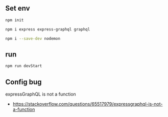 ## Set env

```bash
npm init

npm i express express-graphql graphql

npm i --save-dev nodemon
```

## run

```bash
npm run devStart
```

## Config bug 

expressGraphQL is not a function
- https://stackoverflow.com/questions/65517979/expressgraphql-is-not-a-function